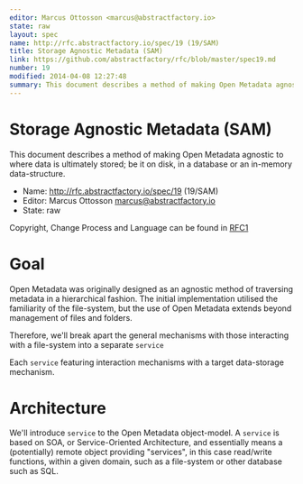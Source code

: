 ```yaml
---
editor: Marcus Ottosson <marcus@abstractfactory.io>
state: raw
layout: spec
name: http://rfc.abstractfactory.io/spec/19 (19/SAM)
title: Storage Agnostic Metadata (SAM)
link: https://github.com/abstractfactory/rfc/blob/master/spec19.md
number: 19
modified: 2014-04-08 12:27:48
summary: This document describes a method of making Open Metadata agnostic to where data is ultimately stored; be it on disk, in a database or an in-memory data-structure.
---
```


# Storage Agnostic Metadata (SAM)

This document describes a method of making Open Metadata agnostic to where data is ultimately stored; be it on disk, in a database or an in-memory data-structure.

* Name: http://rfc.abstractfactory.io/spec/19 (19/SAM)
* Editor: Marcus Ottosson <marcus@abstractfactory.io>
* State: raw

Copyright, Change Process and Language can be found in [RFC1](http://rfc.abstractfactory.io/spec/1)

# Goal

Open Metadata was originally designed as an agnostic method of traversing metadata in a hierarchical fashion. The initial implementation utilised the familiarity of the file-system, but the use of Open Metadata extends beyond management of files and folders.

Therefore, we'll break apart the general mechanisms with those interacting with a file-system into a separate `service`

Each `service` featuring interaction mechanisms with a target data-storage mechanism.

# Architecture

We'll introduce `service` to the Open Metadata object-model. A `service` is based on SOA, or Service-Oriented Architecture, and essentially means a (potentially) remote object providing "services", in this case read/write functions, within a given domain, such as a file-system or other database such as SQL.